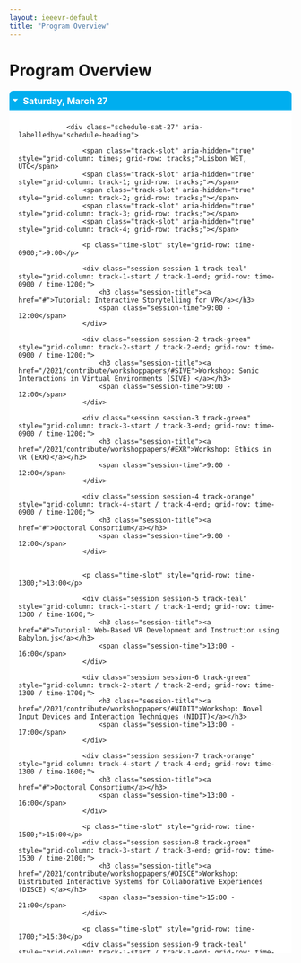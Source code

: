 ```yaml
---
layout: ieeevr-default
title: "Program Overview"
---
```


<style>
    .styled-table {
        border-collapse: collapse;
        margin: 25px 0;
        font-size: 0.9em;
        font-family: sans-serif;
        /*min-width: 400px;*/
        box-shadow: 0 0 20px rgba(0, 0, 0, 0.15);
        display: table;
    }

    .styled-table thead tr {
        background-color: #00aeef;
        color: #ffffff;
        text-align: left;
    }

    .styled-table th,
    .styled-table td {
        padding: 12px 15px;
    }

    .styled-table tbody tr {
        border-bottom: 1px solid #dddddd;
    }

    .styled-table tbody tr:nth-of-type(even) {
        background-color: #f3f3f3;
    }

    .styled-table tbody tr:last-of-type {
        border-bottom: 2px solid #00aeef;
    }

    .styled-table tbody tr.active-row {
        font-weight: bold;
        color: #00aeef;
    }


    /*************************
 * GRID SCHEDULE LAYOUT from there: https://css-tricks.com/building-a-conference-schedule-with-css-grid/
 *************************/
    @media screen and (min-width:700px) {
        .schedule {
            display: grid;
            grid-gap: 1em;
            grid-template-rows:
                [tracks] auto [time-0830] 0.1fr [time-0900] 0.1fr [time-0930] 0.1fr [time-1000] 0.1fr [time-1030] 0.1fr [time-1100] 0.1fr [time-1130] 0.1fr [time-1200] 0.1fr [time-1230] 0.1fr [time-1300] 0.1fr [time-1330] 0.1fr [time-1400] 0.1fr [time-1430] 0.1fr [time-1500] 0.1fr [time-1530] 0.1fr [time-1600] 0.1fr [time-1630] 0.1fr [time-1700] 0.1fr [time-1730] 0.1fr [time-1800] 0.1fr [time-1830] 0.1fr [time-1900] 0.1fr;
            /* Note 1:
      Use 24hr time for gridline names for simplicity

      Note 2: Use "auto" instead of "0.5fr" for a more compact schedule where height of a slot is not proportional to the session length. Implementing a "compact" shortcode attribute might make sense for this!
      Try 0.5fr for more compact equal rows. I don't quite understand how that works :)
      */

            grid-template-columns:
                [times] 4em [track-1-start] 0.5fr [track-1-end track-2-start] 0.5fr [track-2-end track-3-start] 0.5fr [track-3-end];
        }

        .schedule-sat-27 {
            display: grid;
            grid-gap: 1em;
            grid-template-rows:
                [tracks] auto [time-0900] 5px [time-0930] 5px [time-1000] 5px [time-1030] 5px [time-1100] 5px [time-1130] 5px [time-1200] 5px [time-1230] 5px [time-1300] 5px [time-1330] 5px [time-1400] 5px [time-1430] 5px [time-1500] 5px [time-1530] 5px [time-1600] 5px [time-1630] 5px [time-1700] 5px [time-1730] 5px [time-1800] 5px [time-1830] 5px [time-1900] 5px;

            grid-template-columns:
                [times] 4em [track-1-start] 0.5fr [track-1-end track-2-start] 0.5fr [track-2-end track-3-start] 0.5fr [track-3-end track-4-start] 0.5fr [track-4-end];
        }

        .schedule-sun-28 {
            display: grid;
            grid-gap: 1em;
            grid-template-rows:
                [tracks] auto [time-0900] 5px [time-0930] 5px [time-1000] 5px [time-1030] 5px [time-1100] 5px [time-1130] 5px [time-1200] 5px [time-1230] 5px [time-1300] 5px [time-1330] 5px [time-1400] 5px [time-1430] 5px [time-1500] 5px [time-1530] 5px [time-1600] 5px [time-1630] 5px [time-1700] 5px [time-1730] 5px [time-1800] 5px [time-1830] 5px [time-1900] 5px [time-1930] 5px [time-2000] 5px [time-2030] 5px;

            grid-template-columns:
                [times] 4em [track-1-start] 0.5fr [track-1-end track-2-start] 0.5fr [track-2-end track-3-start] 0.5fr [track-3-end];
        }

        .schedule-fri-2 {
            display: grid;
            grid-gap: 1em;
            grid-template-rows:
                [tracks] auto [time-0900] 5px [time-0930] 5px [time-1000] 5px [time-1030] 5px [time-1100] 5px [time-1130] 5px [time-1200] 5px [time-1230] 5px [time-1300] 5px [time-1330] 5px [time-1400] 5px [time-1430] 5px [time-1500] 5px [time-1530] 10px [time-1600] 5px [time-1630] 5px [time-1700] 5px [time-1730] 5px [time-1800] 5px [time-1830] 5px [time-1900] 5px [time-1930] 5px [time-2000] 5px [time-2030] 5px;

            grid-template-columns:
                [times] 4em [track-1-start] 0.5fr [track-1-end track-2-start] 0.5fr [track-2-end track-3-start] 0.5fr [track-3-end];
        }
    }

    .time-slot {
        grid-column: times;
        text-decoration: none;

    }

    .track-slot {
        display: none;
        /* hidden on small screens and browsers without grid support */
    }

    @supports(display:grid) {
        @media screen and (min-width:700px) {
            .track-slot {
                display: block;
                padding: 10px 5px 5px;
                position: sticky;
                top: 0;
                z-index: 1000;
                background-color: rgba(255, 255, 255, .9);
            }
        }
    }

    /* Small-screen & fallback styles */
    .session {
        margin-bottom: 1em;
    }

    @supports(display:grid) {
        @media screen and (min-width: 700px) {
            .session {
                margin: 0;
            }
        }
    }

    /*************************
 * VISUAL STYLES
 * Design-y stuff ot particularly important to the demo
 ************************
    body {
        padding: 50px;
        max-width: 1100px;
        margin: 0 auto;
        line-height: 1.5;
    }
    */

    .session {
        padding: .5em;
        border-radius: 5px;
        font-size: 14px;
        box-shadow:
            rgba(255, 255, 255, .6) 1px 1px 0,
            rgba(0, 0, 0, .3) 4px 4px 0;
    }

    .session-title,
    .session-time,
    .session-track,
    .session-presenter {
        display: block;
    }

    .session-title,
    .time-slot {
        margin: 0;
        font-size: 1em;
    }

    .session-title a {
        color: #fff;
        text-decoration-style: dotted;

        &:hover {
            font-style: italic;
        }

        &:focus {
            outline: 2px dotted rgba(255, 255, 255, .8);
        }
    }

    .track-slot,
    .time-slot {
        font-weight: bold;
        font-size: .75em;
    }

    .track-1 {
        background-color: #1259B2;
        color: #fff;
    }

    .track-2 {
        background-color: #687f00;
        color: #fff;
    }

    .track-3 {
        background-color: #544D69;
        color: #fff;
    }

    .track-4 {
        background-color: #c35500;
        color: #fff;
    }

    .track-all {
        display: flex;
        justify-content: center;
        align-items: center;
        background: #ccc;
        color: #000;
        box-shadow: none;
    }

    .track-teal {
        background-color: #00aeef;
        color: #fff;
    }

    .track-break {
        background-color: #ddf6ff;
        color: #464646;
    }

    .track-green {
        background-color: rgb(52, 199, 89);
        color: #fff;
    }

    .track-orange {
        background-color: rgb(255, 149, 0);
        color: #fff;
    }
    
    .track-purple {
        background-color: rgb(175, 82, 222);
        color: #fff;
    }

    .track-event {
        background-color: rgb(90, 200, 250);
        color: #fff;
    }

    .track-panel {
        background-color: rgb(0, 122, 255);
        color: #fff;
    }

    .track-keynote {
        background-color: rgb(255, 45, 85);
        color: #fff;
    }

    .text {
        max-width: 750px;
        font-size: 18px;
        margin: 0 auto 50px;
    }

    .meta {
        color: #555;
        font-style: italic;
    }

    .meta a {
        color: #555;
    }

    hr {
        margin: 40px 0;
    }


    /* Collapsible */
    input[type='checkbox'] {
        display: none;
    }

    .wrap-collabsible {
        margin: 1.2rem 0;
    }

    .lbl-toggle {
        display: block;
        font-weight: bold;
        /* font-family: monospace; */
        font-size: 1rem;
        text-align: left;
        padding: 0.5rem;
        color: #ffffff;
        background: #00aeef;
        cursor: pointer;
        border-radius: 7px;
        transition: all 0.25s ease-out;
    }

    .lbl-toggle:hover {
        color: #FFF;
    }

    .lbl-toggle::before {
        content: ' ';
        display: inline-block;
        border-top: 5px solid transparent;
        border-bottom: 5px solid transparent;
        border-left: 5px solid currentColor;
        vertical-align: middle;
        margin-right: .7rem;
        transform: translateY(-2px);
        transition: transform .2s ease-out;
    }

    .toggle:checked+.lbl-toggle::before {
        transform: rotate(90deg) translateX(-3px);
    }

    .collapsible-content {
        max-height: 0px;
        overflow: hidden;
        transition: max-height .25s ease-in-out;
    }

    .toggle:checked+.lbl-toggle+.collapsible-content {
        max-height: 1500px;
    }

    .toggle:checked+.lbl-toggle {
        border-bottom-right-radius: 0;
        border-bottom-left-radius: 0;
    }

    .collapsible-content .content-inner {
        background: white;
        /* rgba(0, 105, 255, .2);*/
        border-bottom: 1px solid rgba(0, 105, 255, .45);
        border-bottom-left-radius: 7px;
        border-bottom-right-radius: 7px;
        padding: .5rem 1rem;
    }

    .collapsible-content p {
        margin-bottom: 0;
    }

</style>


<h1>Program Overview</h1>

<div>
    <div class="wrap-collabsible"> <input id="collapsible1" class="toggle" type="checkbox" checked> <label for="collapsible1" class="lbl-toggle">Saturday, March 27</label>
        <div class="collapsible-content">
            <div class="content-inner">

                <div class="schedule-sat-27" aria-labelledby="schedule-heading">

                    <span class="track-slot" aria-hidden="true" style="grid-column: times; grid-row: tracks;">Lisbon WET, UTC</span>
                    <span class="track-slot" aria-hidden="true" style="grid-column: track-1; grid-row: tracks;"></span>
                    <span class="track-slot" aria-hidden="true" style="grid-column: track-2; grid-row: tracks;"></span>
                    <span class="track-slot" aria-hidden="true" style="grid-column: track-3; grid-row: tracks;"></span>
                    <span class="track-slot" aria-hidden="true" style="grid-column: track-4; grid-row: tracks;"></span>

                    <p class="time-slot" style="grid-row: time-0900;">9:00</p>

                    <div class="session session-1 track-teal" style="grid-column: track-1-start / track-1-end; grid-row: time-0900 / time-1200;">
                        <h3 class="session-title"><a href="#">Tutorial: Interactive Storytelling for VR</a></h3>
                        <span class="session-time">9:00 - 12:00</span>
                    </div>

                    <div class="session session-2 track-green" style="grid-column: track-2-start / track-2-end; grid-row: time-0900 / time-1200;">
                        <h3 class="session-title"><a href="/2021/contribute/workshoppapers/#SIVE">Workshop: Sonic Interactions in Virtual Environments (SIVE) </a></h3>
                        <span class="session-time">9:00 - 12:00</span>
                    </div>

                    <div class="session session-3 track-green" style="grid-column: track-3-start / track-3-end; grid-row: time-0900 / time-1200;">
                        <h3 class="session-title"><a href="/2021/contribute/workshoppapers/#EXR">Workshop: Ethics in VR (EXR)</a></h3>
                        <span class="session-time">9:00 - 12:00</span>
                    </div>

                    <div class="session session-4 track-orange" style="grid-column: track-4-start / track-4-end; grid-row: time-0900 / time-1200;">
                        <h3 class="session-title"><a href="#">Doctoral Consortium</a></h3>
                        <span class="session-time">9:00 - 12:00</span>
                    </div>


                    <p class="time-slot" style="grid-row: time-1300;">13:00</p>

                    <div class="session session-5 track-teal" style="grid-column: track-1-start / track-1-end; grid-row: time-1300 / time-1600;">
                        <h3 class="session-title"><a href="#">Tutorial: Web-Based VR Development and Instruction using Babylon.js</a></h3>
                        <span class="session-time">13:00 - 16:00</span>
                    </div>

                    <div class="session session-6 track-green" style="grid-column: track-2-start / track-2-end; grid-row: time-1300 / time-1700;">
                        <h3 class="session-title"><a href="/2021/contribute/workshoppapers/#NIDIT">Workshop: Novel Input Devices and Interaction Techniques (NIDIT)</a></h3>
                        <span class="session-time">13:00 - 17:00</span>
                    </div>

                    <div class="session session-7 track-orange" style="grid-column: track-4-start / track-4-end; grid-row: time-1300 / time-1600;">
                        <h3 class="session-title"><a href="#">Doctoral Consortium</a></h3>
                        <span class="session-time">13:00 - 16:00</span>
                    </div>

                    <p class="time-slot" style="grid-row: time-1500;">15:00</p>
                    <div class="session session-8 track-green" style="grid-column: track-3-start / track-3-end; grid-row: time-1530 / time-2100;">
                        <h3 class="session-title"><a href="/2021/contribute/workshoppapers/#DISCE">Workshop: Distributed Interactive Systems for Collaborative Experiences (DISCE) </a></h3>
                        <span class="session-time">15:00 - 21:00</span>
                    </div>

                    <p class="time-slot" style="grid-row: time-1700;">15:30</p>
                    <div class="session session-9 track-teal" style="grid-column: track-1-start / track-1-end; grid-row: time-1700 / time-2100;">
                        <h3 class="session-title"><a href="#">Tutorial: OpenAR: Combining the Virtual and Real?</a></h3>
                        <span class="session-time">15:30 - 21:00</span>
                    </div>
                    <div class="session session-10 track-green" style="grid-column: track-2-start / track-2-end; grid-row: time-1700 / time-2100;">
                        <h3 class="session-title"><a href="/2021/contribute/workshoppapers/#VHCIE2021">Workshop: Virtual Humans and Crowds for Immersive Environments (VHCIE 2021)</a></h3>
                        <span class="session-time">17:00 - 21:00</span>
                    </div>
                    <div class="session session-11 track-orange" style="grid-column: track-4-start / track-4-end; grid-row: time-1700 / time-2100;">
                        <h3 class="session-title"><a href="#">Doctoral Consortium</a></h3>
                        <span class="session-time">17:00 - 21:00</span>
                    </div>

                </div>

            </div>
        </div>
    </div>
</div>

<div>
    <div class="wrap-collabsible"> <input id="collapsible2" class="toggle" type="checkbox" checked> <label for="collapsible2" class="lbl-toggle">Sunday, March 28</label>
        <div class="collapsible-content">
            <div class="content-inner">

                <div class="schedule-sun-28" aria-labelledby="schedule-heading">

                    <span class="track-slot" aria-hidden="true" style="grid-column: times; grid-row: tracks;">Lisbon WEST UTC+1</span>
                    <span class="track-slot" aria-hidden="true" style="grid-column: track-1; grid-row: tracks;"></span>
                    <span class="track-slot" aria-hidden="true" style="grid-column: track-2; grid-row: tracks;"></span>
                    <span class="track-slot" aria-hidden="true" style="grid-column: track-3; grid-row: tracks;"></span>

                    <p class="time-slot" style="grid-row: time-0900;">9:00</p>

                    <div class="session session-1 track-green" style="grid-column: track-2-start / track-2-end; grid-row: time-0900 / time-1200;">
                        <h3 class="session-title"><a href="/2021/contribute/workshoppapers/#ANIVAE">Workshop: Animation in Virtual and Augmented Environments (ANIVAE)</a></h3>
                        <span class="session-time">9:00 - 12:00</span>
                    </div>

                    <p class="time-slot" style="grid-row: time-1300;">13:00</p>
                    <div class="session session-2 track-teal" style="grid-column: track-1-start / track-1-end; grid-row: time-1300 / time-1600;">
                        <h3 class="session-title"><a href="#">Tutorial: The Replication Crisis in Empirical Science: Implications for Human Subject Research in MR</a></h3>
                        <span class="session-time">13:00 - 16:00</span>
                    </div>
                    <div class="session session-3 track-green" style="grid-column: track-2-start / track-2-end; grid-row: time-1300 / time-1600;">
                        <h3 class="session-title"><a href="/2021/contribute/workshoppapers/#PrXR">Workshop: PrXR: Towards a roadmap for privacy and security research for mixed reality applications</a></h3>
                        <span class="session-time">13:00 - 16:00</span>
                    </div>
                    <div class="session session-4 track-green" style="grid-column: track-3-start / track-3-end; grid-row: time-1300 / time-1600;">
                        <h3 class="session-title"><a href="/2021/contribute/workshoppapers/#TrainingXR">Workshop: 3D Content Creation for Simulated Training in eXtended Reality (TrainingXR) - 1</a></h3>
                        <span class="session-time">13:00 - 16:00</span>
                    </div>

                    <p class="time-slot" style="grid-row: time-1700;">17:00</p>
                    <div class="session session-5 track-green" style="grid-column: track-1-start / track-1-end; grid-row: time-1700 / time-2100;">
                        <h3 class="session-title"><a href="/2021/contribute/workshoppapers/#SeatedVR">Workshop: Seated Virtual Reality & Embodiment (SeatedVR) </a></h3>
                        <span class="session-time">17:00 - 21:00</span>
                    </div>
                    <div class="session session-6 track-green" style="grid-column: track-2-start / track-2-end; grid-row: time-1700 / time-2100;">
                        <h3 class="session-title"><a href="/2021/contribute/workshoppapers/#WISP">Workshop: Workshop on Immersive Sickness Prevention (WISP)</a></h3>
                        <span class="session-time">17:00 - 21:00</span>
                    </div>
                    <div class="session session-7 track-green" style="grid-column: track-3-start / track-3-end; grid-row: time-1700 / time-2100;">
                        <h3 class="session-title"><a href="/2021/contribute/workshoppapers/#TrainingXR">Workshop: 3D Content Creation for Simulated Training in eXtended Reality (TrainingXR) - 2</a></h3>
                        <span class="session-time">17:00 - 21:00</span>
                    </div>
                </div>

            </div>
        </div>
    </div>
</div>

<div>
    <div class="wrap-collabsible"> <input id="collapsible3" class="toggle" type="checkbox" checked> <label for="collapsible3" class="lbl-toggle">Monday, March 29</label>
        <div class="collapsible-content">
            <div class="content-inner">

                <div class="schedule" aria-labelledby="schedule-heading">

                    <span class="track-slot" aria-hidden="true" style="grid-column: times; grid-row: tracks;">Lisbon WEST UTC+1</span>
                    <span class="track-slot" aria-hidden="true" style="grid-column: track-1; grid-row: tracks;"></span>
                    <span class="track-slot" aria-hidden="true" style="grid-column: track-2; grid-row: tracks;"></span>
                    <span class="track-slot" aria-hidden="true" style="grid-column: track-3; grid-row: tracks;"></span>

                    <p class="time-slot" style="grid-row: time-0830; text-decoration: none;">8:30</p>

                    <div class="session session-1 track-teal" style="grid-column: track-1-start / track-3-end; grid-row: time-0830 / time-1000;">
                        <h3 class="session-title"><a href="#">Opening</a></h3>
                        <span class="session-time">8:30 - 10:00</span>
                    </div>

                    <p class="time-slot" style="grid-row: time-1000;">10:00</p>

                    <div class="session session-2 track-break" style="grid-column: track-1-start / track-3-end; grid-row: time-1000 / time-1030;">
                        <h3 class="session-title">Break</h3>
                    </div>

                    <p class="time-slot" style="grid-row: time-1030;">10:30</p>

                    <div class="session session-3 track-keynote" style="grid-column: track-1-start / track-3-end; grid-row: time-1030 / time-1130;">
                        <h3 class="session-title">Keynote</h3>
                        <span class="session-time">10:30 - 11:30</span>
                    </div>

                    <p class="time-slot" style="grid-row: time-1130;">11:30</p>

                    <div class="session session-4 track-break" style="grid-column: track-1-start / track-3-end; grid-row: time-1130 / time-1200;">
                        <h3 class="session-title">Break</h3>
                    </div>

                    <p class="time-slot" style="grid-row: time-1200;">12:00</p>

                    <div class="session session-5 track-green" style="grid-column: track-1-start / track-1-end; grid-row: time-1200 / time-1300;">
                        <h3 class="session-title">Paper Session</h3>
                        <span class="session-time">12:00 - 13:00</span>
                    </div>

                    <div class="session session-6 track-green" style="grid-column: track-2-start / track-3-end; grid-row: time-1200 / time-1300;">
                        <h3 class="session-title">Paper Session</h3>
                        <span class="session-time">12:00 - 13:00</span>
                    </div>

                    <p class="time-slot" style="grid-row: time-1300;">13:00</p>
                    <div class="session session-7 track-break" style="grid-column: track-1-start / track-3-end; grid-row: time-1300 / time-1400;">
                        <h3 class="session-title">Lunch</h3>
                    </div>

                    <p class="time-slot" style="grid-row: time-1400;">14:00</p>

                    <div class="session session-8 track-green" style="grid-column: track-1-start / track-1-end; grid-row: time-1400 / time-1500;">
                        <h3 class="session-title">Paper Session</h3>
                        <span class="session-time">14:00 - 15:00</span>
                    </div>

                    <div class="session session-9 track-green" style="grid-column: track-2-start / track-3-end; grid-row: time-1400 / time-1500;">
                        <h3 class="session-title">Paper Session</h3>
                        <span class="session-time">14:00 - 15:00</span>
                    </div>

                    <p class="time-slot" style="grid-row: time-1500;">15:00</p>
                    <div class="session session-10 track-orange" style="grid-column: track-1-start / track-2-end; grid-row: time-1500 / time-1630;">
                        <h3 class="session-title">Posters and Demos</h3>
                        <span class="session-time">15:00 - 16:30</span>
                    </div>

                    <p class="time-slot" style="grid-row: time-1600;">16:00</p>
                    <div class="session session-ex track-purple" style="grid-column: track-3-start / track-3-end; grid-row: time-1600 / time-1730;">
                        <h3 class="session-title"><a href="/2021/contribute/exhibitors/">Exhibition Hours</a></h3>
                        <span class="session-time">16:00 - 17:30</span>
                    </div>
                    
                    
                    <p class="time-slot" style="grid-row: time-1630;">16:30</p>

                    <div class="session session-5 track-green" style="grid-column: track-1-start / track-1-end; grid-row: time-1630 / time-1730;">
                        <h3 class="session-title">Paper Session</h3>
                        <span class="session-time">16:30 - 17:30</span>
                    </div>

                    <div class="session session-6 track-green" style="grid-column: track-2-start / track-2-end; grid-row: time-1630 / time-1730;">
                        <h3 class="session-title">Paper Session</h3>
                        <span class="session-time">16:30 - 17:30</span>
                    </div>

                    <p class="time-slot" style="grid-row: time-1730;">17:30</p>
                    <div class="session session-10 track-teal" style="grid-column: track-1-start / track-2-end; grid-row: time-1730 / time-1900;">
                        <h3 class="session-title">Welcome Reception</h3>
                        <span class="session-time">17:30 - 19:00</span>
                    </div>
                    
                    <p class="time-slot" style="grid-row: time-1800;">18:00</p>
                    <div class="session session-ex track-purple" style="grid-column: track-3-start / track-3-end; grid-row: time-1800 / time-1930;">
                        <h3 class="session-title"><a href="/2021/contribute/exhibitors/">Exhibition: Welcome Reception</a></h3>
                        <span class="session-time">18:00 - 19:30</span>
                    </div>

                </div>

            </div>
        </div>
    </div>
</div>

<div>
    <div class="wrap-collabsible"> <input id="collapsible7" class="toggle" type="checkbox" checked> <label for="collapsible7" class="lbl-toggle">Tuesday, March 30</label>
        <div class="collapsible-content">
            <div class="content-inner">

                <div class="schedule" aria-labelledby="schedule-heading">

                    <span class="track-slot" aria-hidden="true" style="grid-column: times; grid-row: tracks;">Lisbon WEST UTC+1</span>
                    <span class="track-slot" aria-hidden="true" style="grid-column: track-1; grid-row: tracks;"></span>
                    <span class="track-slot" aria-hidden="true" style="grid-column: track-2; grid-row: tracks;"></span>
                    <span class="track-slot" aria-hidden="true" style="grid-column: track-3; grid-row: tracks;"></span>

                    <p class="time-slot" style="grid-row: time-0830;">8:30</p>

                    <div class="session session-1 track-green" style="grid-column: track-1-start / track-1-end; grid-row: time-0830 / time-0930;">
                        <h3 class="session-title">Paper Session</h3>
                        <span class="session-time">8:30 - 9:30</span>
                    </div>

                    <div class="session session-2 track-green" style="grid-column: track-2-start / track-3-end; grid-row: time-0830 / time-0930;">
                        <h3 class="session-title">Paper Session</h3>
                        <span class="session-time">8:30 - 9:30</span>
                    </div>

                    <p class="time-slot" style="grid-row: time-0930;">9:30</p>
                    <div class="session session-3 track-orange" style="grid-column: track-1-start / track-2-end; grid-row: time-0930 / time-1100;">
                        <h3 class="session-title">Posters and Demos</h3>
                        <span class="session-time">9:30 - 11:00</span>
                    </div>

                    <p class="time-slot" style="grid-row: time-1030;">10:30</p>
                    <div class="session session-ex track-purple" style="grid-column: track-3-start / track-3-end; grid-row: time-1030 / time-1230;">
                        <h3 class="session-title"><a href="/2021/contribute/exhibitors/">Exhibition Hours</a></h3>
                        <span class="session-time">10:30 - 12:30</span>
                    </div>
                    
                    <p class="time-slot" style="grid-row: time-1100;">11:00</p>

                    <div class="session session-4 track-green" style="grid-column: track-1-start / track-1-end; grid-row: time-1100 / time-1200;">
                        <h3 class="session-title">Paper Session</h3>
                        <span class="session-time">11:00 - 12:00</span>
                    </div>

                    <div class="session session-5 track-green" style="grid-column: track-2-start / track-2-end; grid-row: time-1100 / time-1200;">
                        <h3 class="session-title">Paper Session</h3>
                        <span class="session-time">11:00 - 12:00</span>
                    </div>

                    <p class="time-slot" style="grid-row: time-1200;">12:00</p>
                    <div class="session session-6 track-break" style="grid-column: track-1-start / track-2-end; grid-row: time-1200 / time-1300;">
                        <h3 class="session-title">Lunch</h3>
                    </div>

                    <p class="time-slot" style="grid-row: time-1300;">13:00</p>

                    <div class="session session-7 track-green" style="grid-column: track-1-start / track-1-end; grid-row: time-1300 / time-1400;">
                        <h3 class="session-title">Paper Session</h3>
                        <span class="session-time">13:00 - 14:00</span>
                    </div>

                    <div class="session session-8 track-green" style="grid-column: track-2-start / track-3-end; grid-row: time-1300 / time-1400;">
                        <h3 class="session-title">Paper Session</h3>
                        <span class="session-time">13:00 - 14:00</span>
                    </div>

                    <p class="time-slot" style="grid-row: time-1400;">14:00</p>

                    <div class="session session-9 track-break" style="grid-column: track-1-start / track-3-end; grid-row: time-1400 / time-1430;">
                        <h3 class="session-title">Break</h3>
                    </div>

                    <p class="time-slot" style="grid-row: time-1430;">14:30</p>

                    <div class="session session-10 track-keynote" style="grid-column: track-1-start / track-3-end; grid-row: time-1430 / time-1530;">
                        <h3 class="session-title">Keynote</h3>
                        <span class="session-time">14:30 - 15:30</span>
                    </div>

                    <p class="time-slot" style="grid-row: time-1530;">15:30</p>

                    <div class="session session-11 track-break" style="grid-column: track-1-start / track-3-end; grid-row: time-1530 / time-1600;">
                        <h3 class="session-title">Break</h3>
                    </div>

                    <p class="time-slot" style="grid-row: time-1600;">16:00</p>
                    <div class="session session-12 track-event" style="grid-column: track-1-start / track-3-end; grid-row: time-1600 / time-1700;">
                        <h3 class="session-title">BOF/Social</h3>
                        <span class="session-time">16:00 - 17:00</span>
                    </div>

                    <p class="time-slot" style="grid-row: time-1700;">17:00</p>

                    <div class="session session-13 track-green" style="grid-column: track-1-start / track-1-end; grid-row: time-1700 / time-1800;">
                        <h3 class="session-title">Paper Session</h3>
                        <span class="session-time">17:00 - 18:00</span>
                    </div>

                    <div class="session session-14 track-panel" style="grid-column: track-2-start / track-2-end; grid-row: time-1700 / time-1830;">
                        <h3 class="session-title"><a href="/2021/program/panels/#P1">Panel: Opportunities and Challenges in Harnessing VR Technology for Bias Mitigation</a></h3>
                        <span class="session-time">17:00 - 18:30</span>
                    </div>
                    
                    <div class="session session-ex track-purple" style="grid-column: track-3-start / track-3-end; grid-row: time-1700 / time-1830;">
                        <h3 class="session-title"><a href="/2021/contribute/exhibitors/">Exhibition Hours</a></h3>
                        <span class="session-time">17:00 - 18:30</span>
                    </div>

                    <p class="time-slot" style="grid-row: time-1800;">18:00</p>
                    <div class="session session-15 track-event" style="grid-column: track-1-start / track-1-end; grid-row: time-1800 / time-1900;">
                        <h3 class="session-title">Mixer</h3>
                        <span class="session-time">18:00 - 19:00</span>
                    </div>

                </div>

            </div>
        </div>
    </div>
</div>

<div>
    <div class="wrap-collabsible"> <input id="collapsible4" class="toggle" type="checkbox" checked> <label for="collapsible4" class="lbl-toggle">Wednesday, March 31</label>
        <div class="collapsible-content">
            <div class="content-inner">

                <div class="schedule" aria-labelledby="schedule-heading">

                    <span class="track-slot" aria-hidden="true" style="grid-column: times; grid-row: tracks;">Lisbon WEST UTC+1</span>
                    <span class="track-slot" aria-hidden="true" style="grid-column: track-1; grid-row: tracks;">Track 1</span>
                    <span class="track-slot" aria-hidden="true" style="grid-column: track-2; grid-row: tracks;">Track 2</span>

                    <p class="time-slot" style="grid-row: time-0830;">8:30</p>

                    <div class="session session-1 track-green" style="grid-column: track-1-start / track-1-end; grid-row: time-0830 / time-0930;">
                        <h3 class="session-title">Paper Session</h3>
                        <span class="session-time">8:30 - 9:30</span>
                    </div>

                    <div class="session session-2 track-green" style="grid-column: track-2-start / track-2-end; grid-row: time-0830 / time-0930;">
                        <h3 class="session-title">Paper Session</h3>
                        <span class="session-time">8:30 - 9:30</span>
                    </div>

                    <p class="time-slot" style="grid-row: time-0930;">09:30</p>
                    <div class="session session-3 track-event" style="grid-column: track-1-start / track-2-end; grid-row: time-0930 / time-1030;">
                        <h3 class="session-title">BOF/Social</h3>
                        <span class="session-time">9:30 - 10:30</span>
                    </div>

                    <p class="time-slot" style="grid-row: time-1030;">10:30</p>

                    <div class="session session-4 track-break" style="grid-column: track-1-start / track-2-end; grid-row: time-1030 / time-1100;">
                        <h3 class="session-title">Break</h3>
                    </div>

                    <p class="time-slot" style="grid-row: time-1100;">11:00</p>

                    <div class="session session-5 track-keynote" style="grid-column: track-1-start / track-2-end; grid-row: time-1100 / time-1200;">
                        <h3 class="session-title">Keynote</h3>
                        <span class="session-time">11:00 - 12:00</span>
                    </div>

                    <p class="time-slot" style="grid-row: time-1200;">12:00</p>
                    <div class="session session-6 track-break" style="grid-column: track-1-start / track-2-end; grid-row: time-1200 / time-1300;">
                        <h3 class="session-title">Lunch</h3>
                    </div>

                    <p class="time-slot" style="grid-row: time-1300;">13:00</p>

                    <div class="session session-7 track-event" style="grid-column: track-1-start / track-1-end; grid-row: time-1300 / time-1400;">
                        <h3 class="session-title">Mixer</h3>
                        <span class="session-time">13:00 - 14:00</span>
                    </div>

                    <div class="session session-8 track-green" style="grid-column: track-2-start / track-2-end; grid-row: time-1300 / time-1400;">
                        <h3 class="session-title">Paper Session</h3>
                        <span class="session-time">13:00 - 14:00</span>
                    </div>

                    <p class="time-slot" style="grid-row: time-1400;">14:00</p>
                    <div class="session session-9 track-orange" style="grid-column: track-1-start / track-2-end; grid-row: time-1400 / time-1530;">
                        <h3 class="session-title">Posters and Demos</h3>
                        <span class="session-time">14:00 - 15:30</span>
                    </div>

                    <p class="time-slot" style="grid-row: time-1530;">15:30</p>

                    <div class="session session-10 track-green" style="grid-column: track-1-start / track-1-end; grid-row: time-1530 / time-1630;">
                        <h3 class="session-title">Paper Session</h3>
                        <span class="session-time">15:30 - 16:30</span>
                    </div>

                    <div class="session session-11 track-panel" style="grid-column: track-2-start / track-2-end; grid-row: time-1530 / time-1700;">
                        <h3 class="session-title"><a href="/2021/program/panels/#P2">Panel: Shaping the Future of XR and Arts</a></h3>
                        <span class="session-time">15:30 - 17:00</span>
                    </div>

                    <p class="time-slot" style="grid-row: time-1630;">16:30</p>

                    <div class="session session-12 track-break" style="grid-column: track-1-start / track-1-end; grid-row: time-1630 / time-1700;">
                        <h3 class="session-title">Break</h3>
                    </div>

                    <p class="time-slot" style="grid-row: time-1700;">17:00</p>

                    <div class="session session-13 track-green" style="grid-column: track-1-start / track-1-end; grid-row: time-1700 / time-1800;">
                        <h3 class="session-title">Paper Session</h3>
                        <span class="session-time">17:00 - 18:00</span>
                    </div>

                    <div class="session session-14 track-green" style="grid-column: track-2-start / track-2-end; grid-row: time-1700 / time-1800;">
                        <h3 class="session-title">Paper Session</h3>
                        <span class="session-time">17:00 - 18:00</span>
                    </div>

                    <p class="time-slot" style="grid-row: time-1800;">18:00</p>
                    <div class="session session-15 track-event" style="grid-column: track-1-start / track-2-end; grid-row: time-1800 / time-1900;">
                        <h3 class="session-title">Mixer</h3>
                        <span class="session-time">18:00 - 19:00</span>
                    </div>

                </div>

            </div>
        </div>
    </div>
</div>

<div>
    <div class="wrap-collabsible"> <input id="collapsible5" class="toggle" type="checkbox" checked> <label for="collapsible5" class="lbl-toggle">Thursday, April 1</label>
        <div class="collapsible-content">
            <div class="content-inner">

                <div class="schedule" aria-labelledby="schedule-heading">

                    <span class="track-slot" aria-hidden="true" style="grid-column: times; grid-row: tracks;">Lisbon WEST UTC+1</span>
                    <span class="track-slot" aria-hidden="true" style="grid-column: track-1; grid-row: tracks;">Track 1</span>
                    <span class="track-slot" aria-hidden="true" style="grid-column: track-2; grid-row: tracks;">Track 2</span>

                    <p class="time-slot" style="grid-row: time-0830;">8:30</p>

                    <div class="session session-1 track-green" style="grid-column: track-1-start / track-1-end; grid-row: time-0830 / time-0930;">
                        <h3 class="session-title">Paper Session</h3>
                        <span class="session-time">8:30 - 9:30</span>
                    </div>

                    <div class="session session-2 track-green" style="grid-column: track-2-start / track-2-end; grid-row: time-0830 / time-0930;">
                        <h3 class="session-title">Paper Session</h3>
                        <span class="session-time">8:30 - 9:30</span>
                    </div>

                    <p class="time-slot" style="grid-row: time-0930;">09:30</p>
                    <div class="session session-3 track-event" style="grid-column: track-1-start / track-2-end; grid-row: time-0930 / time-1030;">
                        <h3 class="session-title">BOF/Social</h3>
                        <span class="session-time">9:30 - 10:30</span>
                    </div>

                    <p class="time-slot" style="grid-row: time-1030;">10:30</p>
                    <div class="session session-4 track-orange" style="grid-column: track-1-start / track-2-end; grid-row: time-1030 / time-1200;">
                        <h3 class="session-title">Posters and Demos</h3>
                        <span class="session-time">10:30 - 12:00</span>
                    </div>

                    <p class="time-slot" style="grid-row: time-1200;">12:00</p>

                    <div class="session session-5 track-green" style="grid-column: track-1-start / track-1-end; grid-row: time-1200 / time-1300;">
                        <h3 class="session-title">Paper Session</h3>
                        <span class="session-time">12:00 - 13:00</span>
                    </div>

                    <div class="session session-5 track-panel" style="grid-column: track-2-start / track-2-end; grid-row: time-1200 / time-1330;">
                        <h3 class="session-title"><a href="/2021/program/panels/#P3">Panel: What makes a virtual human human?</a></h3>
                        <span class="session-time">12:00 - 13:30</span>
                    </div>

                    <p class="time-slot" style="grid-row: time-1300;">13:00</p>
                    <div class="session session-7 track-break" style="grid-column: track-1-start / track-1-end; grid-row: time-1300 / time-1400;">
                        <h3 class="session-title">Lunch</h3>
                    </div>

                    <p class="time-slot" style="grid-row: time-1400;">14:00</p>

                    <div class="session session-8 track-green" style="grid-column: track-1-start / track-1-end; grid-row: time-1400 / time-1500;">
                        <h3 class="session-title">Paper Session</h3>
                        <span class="session-time">14:00 - 15:00</span>
                    </div>

                    <div class="session session-9 track-green" style="grid-column: track-2-start / track-2-end; grid-row: time-1400 / time-1500;">
                        <h3 class="session-title">Papers</h3>
                        <span class="session-time">14:00 - 15:00</span>
                    </div>

                    <p class="time-slot" style="grid-row: time-1500;">15:00</p>

                    <div class="session session-10 track-break" style="grid-column: track-1-start / track-2-end; grid-row: time-1500 / time-1530;">
                        <h3 class="session-title">Break</h3>
                    </div>

                    <p class="time-slot" style="grid-row: time-1530;">15:30</p>

                    <div class="session session-11 track-keynote" style="grid-column: track-1-start / track-2-end; grid-row: time-1530 / time-1630;">
                        <h3 class="session-title">Keynote</h3>
                        <span class="session-time">15:30 - 16:30</span>
                    </div>

                    <p class="time-slot" style="grid-row: time-1630;">16:30</p>

                    <div class="session session-2 track-teal" style="grid-column: track-1-start / track-2-end; grid-row: time-1630 / time-1800;">
                        <h3 class="session-title"><a href="#">Closing</a></h3>
                        <span class="session-time">16:30 - 18:00</span>
                    </div>

                </div>

            </div>
        </div>
    </div>
</div>

<div>
    <div class="wrap-collabsible"> <input id="collapsible6" class="toggle" type="checkbox" checked> <label for="collapsible6" class="lbl-toggle">Friday, April 2</label>
        <div class="collapsible-content">
            <div class="content-inner">

                <div class="schedule-fri-2" aria-labelledby="schedule-heading">

                    <span class="track-slot" aria-hidden="true" style="grid-column: times; grid-row: tracks;">Lisbon WEST UTC+1</span>
                    <span class="track-slot" aria-hidden="true" style="grid-column: track-1; grid-row: tracks;">Track 1</span>
                    <span class="track-slot" aria-hidden="true" style="grid-column: track-2; grid-row: tracks;">Track 2</span>
                    <span class="track-slot" aria-hidden="true" style="grid-column: track-3; grid-row: tracks;">Track 3</span>

                    <p class="time-slot" style="grid-row: time-0900;">9:00</p>
                    <div class="session session-1 track-green" style="grid-column: track-2-start / track-2-end; grid-row: time-0900 / time-1200;">
                        <h3 class="session-title"><a href="/2021/contribute/workshoppapers/#WEVR">Workshop: Everyday Virtual Reality (WEVR)</a></h3>
                        <span class="session-time">9:00 - 12:00</span>
                    </div>

                    <p class="time-slot" style="grid-row: time-1400;">14:00</p>
                    <div class="session session-2 track-teal" style="grid-column: track-1-start / track-1-end; grid-row: time-1400 / time-1630;">
                        <h3 class="session-title"><a href="#">Tutorial: bmlTUX – a simple toolkit for building experiments in Unity</a></h3>
                        <span class="session-time">14:00 - 16:30</span>
                    </div>
                    <div class="session session-3 track-teal" style="grid-column: track-2-start / track-2-end; grid-row: time-1400 / time-1630;">
                        <h3 class="session-title"><a href="#">Tutorial: Emotion in Virtual Reality</a></h3>
                        <span class="session-time">14:00 - 16:30</span>
                    </div>

                    <p class="time-slot" style="grid-row: time-1600;">16:00</p>
                    <div class="session session-4 track-green" style="grid-column: track-3-start / track-3-end; grid-row: time-1600 / time-2100;">
                        <h3 class="session-title"><a href="/2021/contribute/workshoppapers/#KELVAR">Workshop: K-12+ Embodied Learning through Virtual and Augmented Reality</a></h3>
                        <span class="session-time">16:00 - 21:00</span>
                    </div>

                    <p class="time-slot" style="grid-row: time-1700;">17:00</p>
                    <div class="session session-5 track-teal" style="grid-column: track-1-start / track-1-end; grid-row: time-1700 / time-2000;">
                        <h3 class="session-title"><a href="#">Tutorial: OpenAR: Combining the Virtual and Real?</a></h3>
                        <span class="session-time">17:00 - 20:00</span>
                    </div>
                    <div class="session session-6 track-green" style="grid-column: track-2-start / track-2-end; grid-row: time-1700 / time-2100;">
                        <h3 class="session-title"><a href="/2021/contribute/workshoppapers/#Finding-a-way-forward-in-VR-locomotion">Workshop: Finding a way forward in VR locomotion</a></h3>
                        <span class="session-time">17:00 - 21:00</span>
                    </div>
                </div>

            </div>
        </div>
    </div>
</div>




<!--
<div>
    <h2>Panel Sessions</h2>

    <table class="styled-table">

        <tr>
            <th>Session</th>
            <th>Topic Area</th>
        </tr>

        <tr>
            <td>1</td>
            <td>Ethics and Privacy in Mixed Reality</td>
        </tr>
        <tr>
            <td>2</td>
            <td>Ethics and Privacy in Mixed Reality</td>
        </tr>

    </table>



    <h2>Paper Sessions</h2>

    <table class="styled-table">

        <tr>
            <th>Session</th>
            <th>Topic Area</th>
        </tr>

        <tr>
            <td>1</td>
            <td>Ethics and Privacy in Mixed Reality</td>
        </tr>
        <tr>
            <td>2</td>
            <td>Ethics and Privacy in Mixed Reality</td>
        </tr>

    </table>
</div>
    -->



<!--
<div class="schedule" aria-labelledby="schedule-heading">
  
  <span class="track-slot" aria-hidden="true" style="grid-column: track-1; grid-row: tracks;">Track 1</span>
  <span class="track-slot" aria-hidden="true" style="grid-column: track-2; grid-row: tracks;">Track 2</span>
  <span class="track-slot" aria-hidden="true" style="grid-column: track-3; grid-row: tracks;">Track 3</span>
  <span class="track-slot" aria-hidden="true" style="grid-column: track-4; grid-row: tracks;">Track 4</span>
  
  <h2 class="time-slot" style="grid-row: time-0800;">8:00am</h2>

  <div class="session session-1 track-1" style="grid-column: track-1; grid-row: time-0800 / time-0900;">
    <h3 class="session-title"><a href="#">Talk Title</a></h3>
    <span class="session-time">8:00 - 9:00</span>
    <span class="session-track">Track: 1</span>
    <span class="session-presenter">Presenter</span>
  </div>
  
  <div class="session session-2 track-2" style="grid-column: track-2; grid-row: time-0800 / time-0830;">
    <h3 class="session-title"><a href="#">Talk Title</a></h3>
    <span class="session-time">8:00 - 8:30</span>
    <span class="session-track">Track: 2</span>
    <span class="session-presenter">Presenter</span>
  </div>  
  
  <div class="session session-3 track-3" style="grid-column: track-3; grid-row: time-0800 / time-0830;">
    <h3 class="session-title"><a href="#">Talk Title</a></h3>
    <span class="session-time">8:00 - 8:30</span>
    <span class="session-track">Track: 3</span>
    <span class="session-presenter">Presenter</span>
  </div>
  
  <div class="session session-4 track-4" style="grid-column: track-4; grid-row: time-0800 / time-1000;">
    <h3 class="session-title"><a href="#">Talk Title</a></h3>
    <span class="session-time">8:00 - 10:00</span>
    <span class="session-track">Track: 2</span>
    <span class="session-presenter">Presenter</span>
  </div>
  
  <h2 class="time-slot" style="grid-row: time-0830;">8:30am</h2>
  
  <div class="session session-5 track-3" style="grid-column: track-3; grid-row: time-0830 / time-1000;">
    <h3 class="session-title"><a href="#">Talk Title</a></h3>
    <span class="session-time">8:30 - 10:00</span>
    <span class="session-track">Track: 1</span>
    <span class="session-presenter">Presenter</span>
  </div>
  
  <h2 class="time-slot" style="grid-row: time-0900;">9:00am</h2>
  
  <div class="session session-6 track-1" style="grid-column: track-1-start / track-2-end; grid-row: time-0900 / time-1000;">
    <h3 class="session-title"><a href="#">Talk Title</a></h3>
    <span class="session-time">9:00 - 10:00</span>
    <span class="session-track">Track: 1 & 2</span>
    <span class="session-presenter">Presenter</span>
  </div>
  
  <h2 class="time-slot" style="grid-row: time-1000;">10:00am</h2>
  
  <div class="session session-7 track-all" style="grid-column: track-1-start / track-4-end; grid-row: time-1000 / time-1030;">
    <h3 class="session-title">Take a break!</h3>
  </div>
  
  <h2 class="time-slot" style="grid-row: time-1030;">10:30am</h2>
  
  <div class="session session-8 track-1" style="grid-column: track-1; grid-row: time-1030 / time-1130;">
    <h3 class="session-title"><a href="#">Talk Title</a></h3>
    <span class="session-time">10:30 - 11:30</span>
    <span class="session-track">Track: 1</span>
    <span class="session-presenter">Presenter</span>
  </div>
  
  <div class="session session-9 track-2" style="grid-column: track-2-start / track-3-end; grid-row: time-1030 / time-1100;">
    <h3 class="session-title"><a href="#">Talk Title</a></h3>
    <span class="session-time">10:30 - 11:00</span>
    <span class="session-track">Track: 2 & 3</span>
    <span class="session-presenter">Presenter</span>
  </div>
  
  <div class="session session-10 track-4" style="grid-column: track-4; grid-row: time-1030 / time-1100;">
    <h3 class="session-title"><a href="#">Talk Title</a></h3>
    <span class="session-time">10:30 - 11:00</span>
    <span class="session-track">Track: 4</span>
    <span class="session-presenter">Presenter</span>
  </div>
  
  <h2 class="time-slot" style="grid-row: time-1100;">11:00am</h2>
  
  <div class="session session-11 track-2" style="grid-column: track-2; grid-row: time-1100 / time-1200;">
    <h3 class="session-title"><a href="#">Talk Title</a></h3>
    <span class="session-time">11:00 - 12:00</span>
    <span class="session-track">Track: 2</span>
    <span class="session-presenter">Presenter</span>
  </div>
  
  <div class="session session-11 track-3" style="grid-column: track-3; grid-row: time-1100 / time-1200;">
    <h3 class="session-title"><a href="#">Talk Title</a></h3>
    <span class="session-time">11:00 - 12:00</span>
    <span class="session-track">Track: 3</span>
    <span class="session-presenter">Presenter</span>
  </div>
  
</div>
-->
